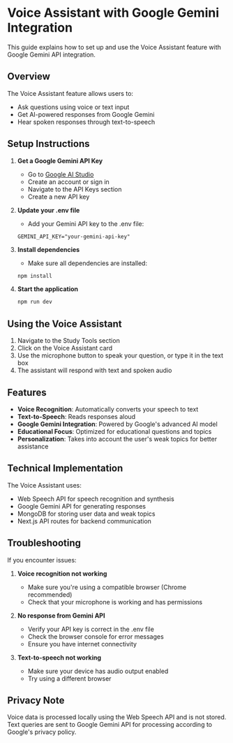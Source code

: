 # Voice Assistant with Google Gemini Integration

This guide explains how to set up and use the Voice Assistant feature with Google Gemini API integration.

## Overview

The Voice Assistant feature allows users to:
- Ask questions using voice or text input
- Get AI-powered responses from Google Gemini
- Hear spoken responses through text-to-speech

## Setup Instructions

1. **Get a Google Gemini API Key**
   - Go to [Google AI Studio](https://ai.google.dev/)
   - Create an account or sign in
   - Navigate to the API Keys section
   - Create a new API key

2. **Update your .env file**
   - Add your Gemini API key to the .env file:
   ```
   GEMINI_API_KEY="your-gemini-api-key"
   ```

3. **Install dependencies**
   - Make sure all dependencies are installed:
   ```bash
   npm install
   ```

4. **Start the application**
   ```bash
   npm run dev
   ```

## Using the Voice Assistant

1. Navigate to the Study Tools section
2. Click on the Voice Assistant card
3. Use the microphone button to speak your question, or type it in the text box
4. The assistant will respond with text and spoken audio

## Features

- **Voice Recognition**: Automatically converts your speech to text
- **Text-to-Speech**: Reads responses aloud
- **Google Gemini Integration**: Powered by Google's advanced AI model
- **Educational Focus**: Optimized for educational questions and topics
- **Personalization**: Takes into account the user's weak topics for better assistance

## Technical Implementation

The Voice Assistant uses:
- Web Speech API for speech recognition and synthesis
- Google Gemini API for generating responses
- MongoDB for storing user data and weak topics
- Next.js API routes for backend communication

## Troubleshooting

If you encounter issues:

1. **Voice recognition not working**
   - Make sure you're using a compatible browser (Chrome recommended)
   - Check that your microphone is working and has permissions

2. **No response from Gemini API**
   - Verify your API key is correct in the .env file
   - Check the browser console for error messages
   - Ensure you have internet connectivity

3. **Text-to-speech not working**
   - Make sure your device has audio output enabled
   - Try using a different browser

## Privacy Note

Voice data is processed locally using the Web Speech API and is not stored. Text queries are sent to Google Gemini API for processing according to Google's privacy policy.

